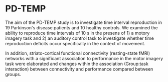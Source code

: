 # PD-TEMP

The aim of the PD-TEMP study is to investigate time interval reproduction in 19 Parkinson's disease patients and 10 healthy controls. 
We examined the ability to reproduce time intervals of 10 s in the presens of 1) a motory imagery task and 2) an auditory control task 
to investigate whether time reproduction deficits occur specifically in the context of movement. 

In addition, striato-cortical functional connectivity (resting-state fMRI) networks with a significant association to performance in the motor imagery task were 
elaborated and changes within the association (Group:task interaction) between connectivity and performance compared between groups.
